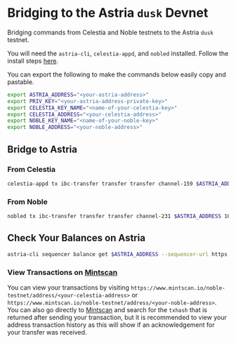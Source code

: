 # Bridging to the Astria `dusk` Devnet

Bridging commands from Celestia and Noble testnets to the Astria `dusk` testnet.

You will need the `astria-cli`, `celestia-appd`, and `nobled` installed. Follow
the install steps [here](../overview.md#bridging-dependencies).

You can export the following to make the commands below easily copy and
pastable.

```bash
export ASTRIA_ADDRESS="<your-astria-address>"
export PRIV_KEY="<your-astria-address-private-key>"
export CELESTIA_KEY_NAME="<name-of-your-celestia-key>"
export CELESTIA_ADDRESS="<your-celestia-address>"
export NOBLE_KEY_NAME="<name-of-your-noble-key>"
export NOBLE_ADDRESS="<your-noble-address>"
```

## Bridge to Astria

### From Celestia

```bash
celestia-appd tx ibc-transfer transfer transfer channel-159 $ASTRIA_ADDRESS 1000000utia --fees=420utia --from $CELESTIA_KEY_NAME  --node=https://rpc-mocha.pops.one:443 --chain-id mocha-4
```

### From Noble

```bash
nobled tx ibc-transfer transfer transfer channel-231 $ASTRIA_ADDRESS 1000000uusdc --from $NOBLE_KEY_NAME --node https://noble-testnet-rpc.polkachu.com:443 --chain-id grand-1
```

## Check Your Balances on Astria

```bash
astria-cli sequencer balance get $ASTRIA_ADDRESS --sequencer-url https://rpc.sequencer.dusk-11.devnet.astria.org/
```

### View Transactions on [Mintscan](https://www.mintscan.io/)

You can view your transactions by visiting
`https://www.mintscan.io/noble-testnet/address/<your-celestia-address>` or
`https://www.mintscan.io/noble-testnet/address/<your-noble-address>`. You can
also go directly to [Mintscan](https://www.mintscan.io/) and search for the
`txhash` that is returned after sending your transaction, but it is recommended
to view your address transaction history as this will show if an acknowledgement
for your transfer was received.

